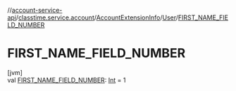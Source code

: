//[account-service-api](../../../../index.md)/[classtime.service.account](../../index.md)/[AccountExtensionInfo](../index.md)/[User](index.md)/[FIRST_NAME_FIELD_NUMBER](-f-i-r-s-t_-n-a-m-e_-f-i-e-l-d_-n-u-m-b-e-r.md)

# FIRST_NAME_FIELD_NUMBER

[jvm]\
val [FIRST_NAME_FIELD_NUMBER](-f-i-r-s-t_-n-a-m-e_-f-i-e-l-d_-n-u-m-b-e-r.md): [Int](https://kotlinlang.org/api/latest/jvm/stdlib/kotlin/-int/index.html) = 1
